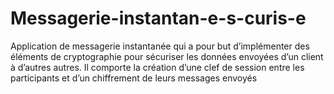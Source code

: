 # Messagerie-instantan-e-s-curis-e
Application de messagerie instantanée qui a pour but d’implémenter des éléments de cryptographie pour sécuriser les données envoyées d’un client à d’autres autres. Il comporte la création d’une clef de session entre les participants et d’un chiffrement de leurs messages envoyés
